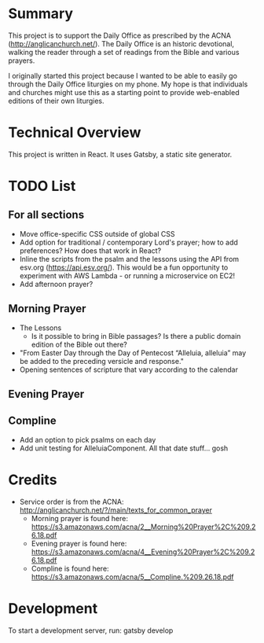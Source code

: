 # Summary

This project is to support the Daily Office as prescribed by the ACNA
(http://anglicanchurch.net/).  The Daily Office is an historic devotional,
walking the reader through a set of readings from the Bible and various
prayers.

I originally started this project because I wanted to be able to easily go
through the Daily Office liturgies on my phone. My hope is that individuals and
churches might use this as a starting point to provide web-enabled editions of
their own liturgies.

# Technical Overview

This project is written in React. It uses Gatsby, a static site generator.

# TODO List

## For all sections
* Move office-specific CSS outside of global CSS
* Add option for traditional / contemporary Lord's prayer; how to add preferences? How does that work in React?
* Inline the scripts from the psalm and the lessons using the API from esv.org (https://api.esv.org/). This would be a fun opportunity to experiment with AWS Lambda - or running a microservice on EC2!
* Add afternoon prayer?

## Morning Prayer 
* The Lessons
    * Is it possible to bring in Bible passages? Is there a public domain edition of the Bible out there?
* "From Easter Day through the Day of Pentecost “Alleluia, alleluia” may be added to the preceding versicle and response."
* Opening sentences of scripture that vary according to the calendar

## Evening Prayer
## Compline
* Add an option to pick psalms on each day
* Add unit testing for AlleluiaComponent. All that date stuff... gosh

# Credits
* Service order is from the ACNA: http://anglicanchurch.net/?/main/texts_for_common_prayer
    * Morning prayer is found here: https://s3.amazonaws.com/acna/2__Morning%20Prayer%2C%209.26.18.pdf
    * Evening prayer is found here: https://s3.amazonaws.com/acna/4__Evening%20Prayer%2C%209.26.18.pdf
    * Compline is found here: https://s3.amazonaws.com/acna/5__Compline.%209.26.18.pdf

# Development
To start a development server, run: gatsby develop
